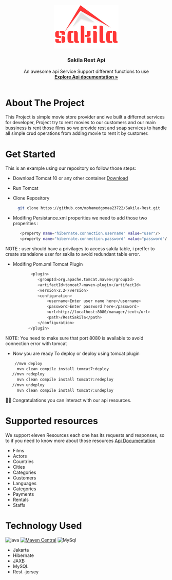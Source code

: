 <br />
<div align="center">
  <a href="https://github.com/othneildrew/Best-README-Template">
    <img src="images/logo.png" alt="Logo" width="200" height="auto">
  </a>
  <h3 align="center">Sakila Rest Api</h3>
  <p align="center">
    An awesome api Service Support different functions to use
    <br />
    <a href="https://documenter.getpostman.com/view/14572081/2s93Y2T2vK"><strong>Explore Api documentation »</strong></a>
    <br />
    <br />
  </p>
</div>

# About The Project
This Project is simple movie store provider and we built a differnet services for developer, Project try to rent movies to our customers and 
our main bussiness is rent those films so we provide rest and soap services to handle all simple crud operations from adding movie to rent it by
customer.

# Get Started
This is an example using our repository so follow those steps:
- Download Tomcat 10 or any other container [Download](https://tomcat.apache.org/download-10.cgi)

- Run Tomcat 

- Clone Repository

  ```sh
    git clone https://github.com/mohamedgomaa23722/Sakila-Rest.git
  ``` 

- Modifing Persistance.xml properities
  we need to add those two properities :
 
  ```sh
     <property name="hibernate.connection.username" value="user"/>
     <property name="hibernate.connection.password" value="password"/>
  ``` 
 
 NOTE : user should have a privilages to access sakila table, i preffer to create standalone user for sakila
 to avoid redundant table error.
 
 - Modifing Pom.xml Tomcat Plugin
  
  ```sh
             <plugin>
                <groupId>org.apache.tomcat.maven</groupId>
                <artifactId>tomcat7-maven-plugin</artifactId>
                <version>2.2</version>
                <configuration>
                    <username>Enter user name here</username>
                    <password>Enter password here</password>
                    <url>http://localhost:8080/manager/text</url>
                    <path>/RestSakila</path>
                </configuration>
            </plugin>
  ``` 
  NOTE: You need to make sure that port 8080 is available to avoid connection error with tomcat 
    
 - Now you are ready To deploy or deploy using tomcat plugin 
  ```sh
      //mvn deploy
       mvn clean compile install tomcat7:deploy
     //mvn redeploy
       mvn clean compile install tomcat7:redeploy
     //mvn undeploy
       mvn clean compile install tomcat7:undeploy
  ``` 
 👋👋 Congratulations you can interact with our api resources.
 
 # Supported resources
 
   We support eleven Resources each one has its requests and responses, so to if you need 
   to know more about those resources [Api Documentation](https://documenter.getpostman.com/view/14572081/2s93Y2T2vK)
  - Films 
  - Actors
  - Countries 
  - Cities
  - Categories
  - Customers
  - Languages
  - Categories
  - Payments
  - Rentals
  - Staffs
 
# Technology Used
![java](https://img.shields.io/badge/Java-ED8B00?style=for-the-badge&logo=openjdk&logoColor=white)
[![Maven Central](https://maven-badges.herokuapp.com/maven-central/cz.jirutka.rsql/rsql-parser/badge.svg)](https://maven-badges.herokuapp.com/maven-central/cz.jirutka.rsql/rsql-parser)
![MySql](https://img.shields.io/badge/MySQL-005C84?style=for-the-badge&logo=mysql&logoColor=white)
- Jakarta
- Hibernate
- JAXB 
- MySQL
- Rest
-jersey

